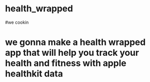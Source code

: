 # health_wrapped
#we cookin
# we gonna make a health wrapped app that will help you track your health and fitness with apple healthkit data